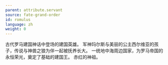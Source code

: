 ```yaml
---
parent: attribute.servant
source: fate-grand-order
id: romulus
language: zh
weight: 0
---
```


古代罗马建国神话中登场的建国英雄。
军神玛尔斯与美丽的公主西尔维亚的孩子，传说与神兽之狼为伴一起被抚养长大。
一统地中海周边国家，为罗马帝国的永恒荣光，奠定了基础的建国王。
赤红的神祖。
